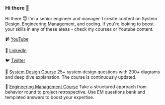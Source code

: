### Hi there 👋

Hi there 😇 I'm a senior engineer and manager. I create content on System Design, Engineering Management, and coding. If you're looking to boost your skills in any of these areas - check my courses or Youtube content.

📹 [YouTube](https://www.youtube.com/@crushingtecheducation)

📝 [LinkedIn](https://www.linkedin.com/in/eugenes3/)

🐦 [Twitter](https://twitter.com/eugeneshulga)

📂 [System Design Course](https://learn.crushingtecheducation.com/courses/design)   25+ system design questions with 200+ diagrams and deep dive explanation. The course is continuously updated.

📂 [Engineering Management Course](https://learn.crushingtecheducation.com/courses/engineering-mgmt)   Take a structured approach from behavior round to project retrospective. Use EM questions bank and templated answers to boost your expertise.
